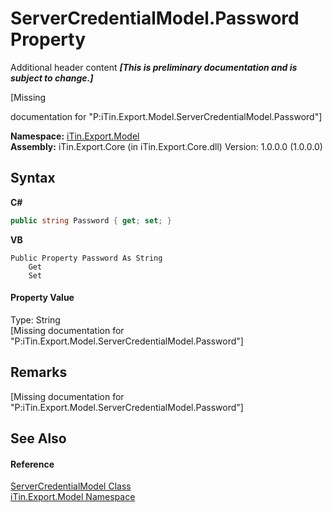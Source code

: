 # ServerCredentialModel.Password Property 
Additional header content _**\[This is preliminary documentation and is subject to change.\]**_

\[Missing <summary> documentation for "P:iTin.Export.Model.ServerCredentialModel.Password"\]

**Namespace:**&nbsp;<a href="ef57ffcc-e95e-b212-5a46-9aa6f5a3511f">iTin.Export.Model</a><br />**Assembly:**&nbsp;iTin.Export.Core (in iTin.Export.Core.dll) Version: 1.0.0.0 (1.0.0.0)

## Syntax

**C#**<br />
``` C#
public string Password { get; set; }
```

**VB**<br />
``` VB
Public Property Password As String
	Get
	Set
```


#### Property Value
Type: String<br />\[Missing <value> documentation for "P:iTin.Export.Model.ServerCredentialModel.Password"\]

## Remarks
\[Missing <remarks> documentation for "P:iTin.Export.Model.ServerCredentialModel.Password"\]

## See Also


#### Reference
<a href="dea2e3fd-11a3-504d-946d-09298fce08d6">ServerCredentialModel Class</a><br /><a href="ef57ffcc-e95e-b212-5a46-9aa6f5a3511f">iTin.Export.Model Namespace</a><br />